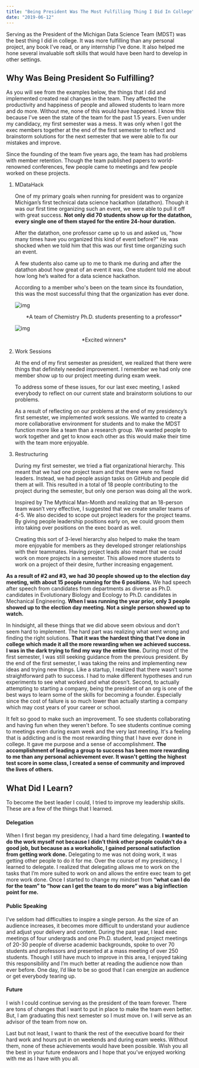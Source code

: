 ```yaml
---
title: "Being President Was The Most Fulfilling Thing I Did In College"
date: "2019-06-12"
---
```


Serving as the President of the Michigan Data Science Team (MDST) was the best thing I did in college. It was more fulfilling than any personal project, any book I've read, or any internship I've done. It also helped me hone several invaluable soft skills that would have been hard to develop in other settings.

## Why Was Being President So Fulfilling?

As you will see from the examples below, the things that I did and implemented created real changes in the team. They affected the productivity and happiness of people and allowed students to learn more and do more. Without me, none of this would have happened. I know this because I've seen the state of the team for the past 1.5 years. Even under my candidacy, my first semester was a mess. It was only when I got the exec members together at the end of the first semester to reflect and brainstorm solutions for the next semester that we were able to fix our mistakes and improve.

Since the founding of the team five years ago, the team has had problems with member retention. Though the team published papers to world-renowned conferences, few people came to meetings and few people worked on these projects.

1. MDataHack

    One of my primary goals when running for president was to organize Michigan’s first technical data science hackathon (datathon). Though it was our first time organizing such an event, we were able to pull it off with great success. **Not only did 70 students show up for the datathon, every single one of them stayed for the entire 24-hour duration.**

    After the datathon, one professor came up to us and asked us, "how many times have you organized this kind of event before?"
    He was shocked when we told him that this was our first time organizing such an event.

    A few students also came up to me to thank me during and after the datathon about how great of an event it was. One student told me about how long he’s waited for a data science hackathon.

    According to a member who's been on the team since its foundation, this was the most successful thing that the organization has ever done.

    ![img](/posts/mdatahack.jpeg)
    <center> *A team of Chemistry Ph.D. students presenting to a professor* </center>

   ![img](/posts/mdatahack-winners.jpeg)
    <center> *Excited winners* </center>

2. Work Sessions

    At the end of my first semester as president, we realized that there were things that definitely needed improvement. I remember we had only one member show up to our project meeting during exam week.

    To address some of these issues, for our last exec meeting, I asked everybody to reflect on our current state and brainstorm solutions to our problems.

    As a result of reflecting on our problems at the end of my presidency’s first semester, we implemented work sessions. We wanted to create a more collaborative environment for students and to make the MDST function more like a team than a research group. We wanted people to work together and get to know each other as this would make their time with the team more enjoyable.

3. Restructuring

    During my first semester, we tried a flat organizational hierarchy. This meant that we had one project team and that there were no fixed leaders. Instead, we had people assign tasks on GitHub and people did them at will. This resulted in a total of 18 people contributing to the project during the semester, but only one person was doing all the work.

    Inspired by The Mythical Man-Month and realizing that an 18-person team wasn’t very effective, I suggested that we create smaller teams of 4-5. We also decided to scope out project leaders for the project teams. By giving people leadership positions early on, we could groom them into taking over positions on the exec board as well.

    Creating this sort of 3-level hierarchy also helped to make the team more enjoyable for members as they developed stronger relationships with their teammates. Having project leads also meant that we could work on more projects in a semester. This allowed more students to work on a project of their desire, further increasing engagement.

**As a result of #2 and #3, we had 30 people showed up to the election day meeting, with about 15 people running for the 6 positions.** We had speech after speech from candidates from departments as diverse as Ph.D. candidates in Evolutionary Biology and Ecology to Ph.D. candidates in Mechanical Engineering. **When I was running the year prior, only 3 people showed up to the election day meeting. Not a single person showed up to watch.**

In hindsight, all these things that we did above seem obvious and don't seem hard to implement. The hard part was realizing what went wrong and finding the right solutions. **That it was the hardest thing that I’ve done in college which made it all the more rewarding when we achieved success. I was in the dark trying to find my way the entire time.** During most of the first semester, I was still seeking guidance from the previous president. By the end of the first semester, I was taking the reins and implementing new ideas and trying new things. Like a startup, I realized that there wasn’t some straightforward path to success. I had to make different hypotheses and run experiments to see what worked and what doesn’t. Second, to actually attempting to starting a company, being the president of an org is one of the best ways to learn some of the skills for becoming a founder. Especially since the cost of failure is so much lower than actually starting a company which may cost years of your career or school.

It felt so good to make such an improvement. To see students collaborating and having fun when they weren't before. To see students continue coming to meetings even during exam week and the very last meeting. It's a feeling that is addicting and is the most rewarding thing that I have ever done in college. It gave me purpose and a sense of accomplishment. **The accomplishment of leading a group to success has been more rewarding to me than any personal achievement ever. It wasn't getting the highest test score in some class, I created a sense of community and improved the lives of others.**

## What Did I Learn?
To become the best leader I could, I tried to improve my leadership skills. These are a few of the things that I learned.

#### Delegation
When I first began my presidency, I had a hard time delegating. **I wanted to do the work myself not because I didn’t think other people couldn’t do a good job, but because as a workaholic, I gained personal satisfaction from getting work done.** Delegating to me was not doing work, it was getting other people to do it for me. Over the course of my presidency, I learned to delegate. I realized that delegating allows me to work on the tasks that I’m more suited to work on and allows the entire exec team to get more work done. Once I started to change my mindset from **“what can I do for the team” to “how can I get the team to do more” was a big inflection point for me.**

#### Public Speaking
I’ve seldom had difficulties to inspire a single person. As the size of an audience increases, it becomes more difficult to understand your audience and adjust your delivery and content. During the past year, I lead exec meetings of four undergrads and one Ph.D. student, lead project meetings of 20-30 people of diverse academic backgrounds, spoke to over 70 students and professors and presented at a mass meeting of over 250 students. Though I still have much to improve in this area, I enjoyed taking this responsibility and I’m much better at reading the audience now than ever before. One day, I’d like to be so good that I can energize an audience or get everybody tearing up.

#### Future

I wish I could continue serving as the president of the team forever. There are tons of changes that I want to put in place to make the team even better. But, I am graduating this next semester so I must move on. I will serve as an advisor of the team from now on.

Last but not least, I want to thank the rest of the executive board for their hard work and hours put in on weekends and during exam weeks. Without them, none of these achievements would have been possible. Wish you all the best in your future endeavors and I hope that you’ve enjoyed working with me as I have with you all.